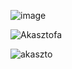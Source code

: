 ![image](https://user-images.githubusercontent.com/66031693/100330379-2d51bf80-2fcf-11eb-9b22-339bd818e7d3.png)

![Akasztofa](https://user-images.githubusercontent.com/66031693/100717453-5a7ce400-33ba-11eb-820e-2a9b95fd75fd.gif)


![akaszto](https://user-images.githubusercontent.com/66031693/100331994-1f9d3980-2fd1-11eb-8048-9c914a9d35cf.png)
